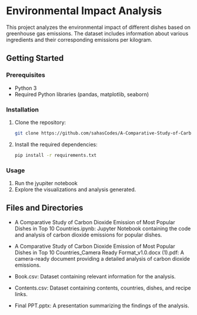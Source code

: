 # Environmental Impact Analysis

This project analyzes the environmental impact of different dishes based on greenhouse gas emissions. The dataset includes information about various ingredients and their corresponding emissions per kilogram.

## Getting Started

### Prerequisites

- Python 3
- Required Python libraries (pandas, matplotlib, seaborn)

### Installation

1. Clone the repository:

    ```bash
    git clone https://github.com/sahasCodes/A-Comparative-Study-of-Carbon-Dioxide-Emission-of-Most-Popular-Dishes-in-Top-10-Countries
    ```

2. Install the required dependencies:

    ```bash
    pip install -r requirements.txt
    ```

### Usage

1. Run the jyupiter notebook
2. Explore the visualizations and analysis generated.

## Files and Directories


- A Comparative Study of Carbon Dioxide Emission of Most Popular Dishes in Top 10 Countries.ipynb:
  Jupyter Notebook containing the code and analysis of carbon dioxide emissions for popular dishes.

- A Comparative Study of Carbon Dioxide Emission of Most Popular Dishes in Top 10 Countries_Camera Ready Format_v1.0.docx (1).pdf:
  A camera-ready document providing a detailed analysis of carbon dioxide emissions.

- Book.csv:
  Dataset containing relevant information for the analysis.

- Contents.csv:
  Dataset containing contents, countries, dishes, and recipe links.

- Final PPT.pptx:
  A presentation summarizing the findings of the analysis.



